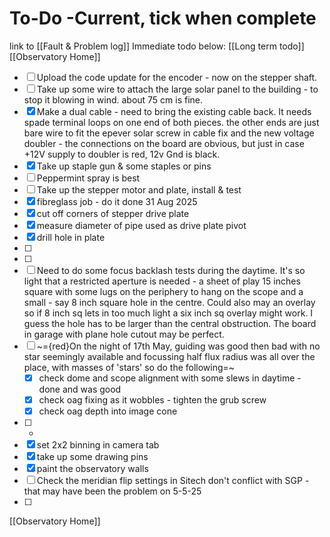 
# To-Do -Current, tick when complete
link to [[Fault & Problem log]]
Immediate todo below:            [[Long term todo]]     [[Observatory Home]]

- [ ] Upload the code update for the encoder - now on the stepper shaft.
- [ ] Take up some wire to attach the large solar panel to the building - to stop it blowing in wind. about 75 cm is fine.
- [x] Make a dual cable - need to bring the existing cable back. It needs spade terminal loops on one end of both pieces. the other ends are just bare wire to fit the epever solar screw in cable fix and the new voltage doubler - the connections on the board are obvious, but just in case +12V supply to doubler is red, 12v Gnd is black.
- [x] Take up staple gun & some staples or pins
- [ ] Peppermint spray is best
- [ ] Take up the stepper motor and plate, install & test
- [x] fibreglass job - do it done 31 Aug 2025
- [x] cut off corners of stepper drive plate 
- [x] measure diameter of pipe used as drive plate pivot
- [x] drill hole in plate
- [ ] 
- [ ] 
- [ ] Need to do some focus backlash tests during the daytime. It's so light that a restricted aperture is needed - a sheet of play 15 inches square with some lugs on the periphery to hang on the scope and a small  - say 8 inch square hole in the centre. Could also may an overlay so if 8 inch sq lets in too much light a six inch sq overlay might work. I guess the hole has to be larger than the central obstruction. The board in garage with plane hole cutout may be perfect. 
- [ ] ~={red}On the night of 17th May, guiding was good then bad with no star seemingly available and focussing half flux radius was all over the place, with masses of 'stars' so do the following=~
	- [x] check dome and scope alignment with some slews in daytime - done and was good
	- [x] check oag fixing as it wobbles - tighten the grub screw
	- [x] check oag depth into image cone
- [ ] - 
- [x] set 2x2 binning in camera tab
- [x] take up some drawing pins
- [x] paint the observatory walls
- [ ] Check the meridian flip settings in Sitech don't conflict with SGP - that may have been the problem on 5-5-25
- [ ] 



[[Observatory Home]]


